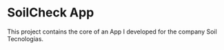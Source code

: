 # SoilCheck App

This project contains the core of an App I developed for the company Soil Tecnologias.

